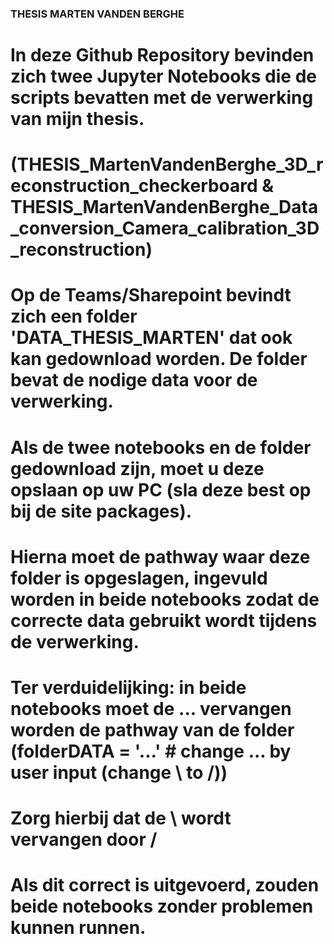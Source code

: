 ### THESIS MARTEN VANDEN BERGHE

# In deze Github Repository bevinden zich twee Jupyter Notebooks die de scripts bevatten met de verwerking van mijn thesis.
# (THESIS_MartenVandenBerghe_3D_reconstruction_checkerboard & THESIS_MartenVandenBerghe_Data_conversion_Camera_calibration_3D_reconstruction)
# Op de Teams/Sharepoint bevindt zich een folder 'DATA_THESIS_MARTEN' dat ook kan gedownload worden. De folder bevat de nodige data voor de verwerking.
# Als de twee notebooks en de folder gedownload zijn, moet u deze opslaan op uw PC (sla deze best op bij de site packages).
# Hierna moet de pathway waar deze folder is opgeslagen, ingevuld worden in beide notebooks zodat de correcte data gebruikt wordt tijdens de verwerking.
# Ter verduidelijking: in beide notebooks moet de ... vervangen worden de pathway van de folder (folderDATA = '...' # change ... by user input (change \ to /))
# Zorg hierbij dat de \ wordt vervangen door /
# Als dit correct is uitgevoerd, zouden beide notebooks zonder problemen kunnen runnen.
